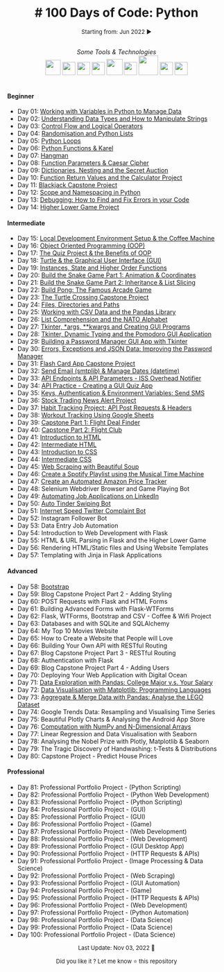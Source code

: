 <h1 align="center"> # 100 Days of Code: Python </h1>
<font size="2"><p align="center"> Starting from: Jun 2022 ▶️ </p></font><br>


<div align="center">
<em> Some Tools & Technologies </em><br>
<img src="https://cdn.jsdelivr.net/gh/devicons/devicon/icons/python/python-original.svg"  width="35"/>
<img src="https://cdn.jsdelivr.net/gh/devicons/devicon/icons/pycharm/pycharm-original.svg" width="30"/>
<img src="https://cdn.jsdelivr.net/gh/devicons/devicon/icons/css3/css3-original.svg" width="30"/>
<img src="https://cdn.jsdelivr.net/gh/devicons/devicon/icons/html5/html5-original.svg" width="30"/>
<img src="https://cdn.jsdelivr.net/gh/devicons/devicon/icons/pandas/pandas-original-wordmark.svg" width="37"/>
<img src="https://cdn.jsdelivr.net/gh/devicons/devicon/icons/numpy/numpy-original.svg" width="30"/>
<img src="https://cdn.jsdelivr.net/gh/devicons/devicon/icons/flask/flask-original-wordmark.svg" width="45"/>
<img src="https://cdn.jsdelivr.net/gh/devicons/devicon/icons/selenium/selenium-original.svg" width="30"/>
<img src="https://cdn.jsdelivr.net/gh/devicons/devicon/icons/sqlite/sqlite-original.svg" width="30"/>
          
</div><br>

#### Beginner

- Day 01: [Working with Variables in Python to Manage Data](https://github.com/talitacgs/Python-100DaysofCode/tree/main/Day%2001)
- Day 02: [Understanding Data Types and How to Manipulate Strings](https://github.com/talitacgs/Python-100DaysofCode/tree/main/Day%2002)
- Day 03: [Control Flow and Logical Operators](https://github.com/talitacgs/Python-100DaysofCode/tree/main/Day%2003)
- Day 04: [Randomisation and Python Lists](https://github.com/talitacgs/Python-100DaysofCode/tree/main/Day%2004)
- Day 05: [Python Loops](https://github.com/talitacgs/Python-100DaysofCode/tree/main/Day%2005)
- Day 06: [Python Functions & Karel](https://github.com/talitacgs/Python-100DaysofCode/tree/main/Day%2006)
- Day 07: [Hangman](https://github.com/talitacgs/Python-100DaysofCode/tree/main/Day%2007)
- Day 08: [Function Parameters & Caesar Cipher](https://github.com/talitacgs/Python-100DaysofCode/tree/main/Day%2008)
- Day 09: [Dictionaries, Nesting and the Secret Auction](https://github.com/talitacgs/Python-100DaysofCode/tree/main/Day%2009)
- Day 10: [Function Return Values and the Calculator Project](https://github.com/talitacgs/Python-100DaysofCode/tree/main/Day%2010)
- Day 11: [Blackjack Capstone Project](https://github.com/talitacgs/Python-100DaysofCode/tree/main/Day%2011)
- Day 12: [Scope and Namespacing in Python](https://github.com/talitacgs/Python-100DaysofCode/tree/main/Day%2012)
- Day 13: [Debugging: How to Find and Fix Errors in your Code](https://github.com/talitacgs/Python-100DaysofCode/tree/main/Day%2013)
- Day 14: [Higher Lower Game Project](https://github.com/talitacgs/Python-100DaysofCode/tree/main/Day%2014)

#### Intermediate

- Day 15: [Local Development Environment Setup & the Coffee Machine](https://github.com/talitacgs/Python-100DaysofCode/tree/main/Day%2015)
- Day 16: [Object Oriented Programming (OOP)](https://github.com/talitacgs/Python-100DaysofCode/tree/main/Day%2016)
- Day 17: [The Quiz Project & the Benefits of OOP](https://github.com/talitacgs/Python-100DaysofCode/tree/main/Day%2017)
- Day 18: [Turtle & the Graphical User Interface (GUI)](https://github.com/talitacgs/Python-100DaysofCode/tree/main/Day%2018)
- Day 19: [Instances, State and Higher Order Functions](https://github.com/talitacgs/Python-100DaysofCode/tree/main/Day%2019)
- Day 20: [Build the Snake Game Part 1: Animation & Coordinates](https://github.com/talitacgs/Python-100DaysofCode/tree/main/Day%2020)
- Day 21: [Build the Snake Game Part 2: Inheritance & List Slicing](https://github.com/talitacgs/Python-100DaysofCode/tree/main/Day%2021)
- Day 22: [Build Pong: The Famous Arcade Game](https://github.com/talitacgs/Python-100DaysofCode/tree/main/Day%2022)
- Day 23: [The Turtle Crossing Capstone Project](https://github.com/talitacgs/Python-100DaysofCode/tree/main/Day%2023)
- Day 24: [Files, Directories and Paths](https://github.com/talitacgs/Python-100DaysofCode/tree/main/Day%2024)
- Day 25: [Working with CSV Data and the Pandas Library](https://github.com/talitacgs/Python-100DaysofCode/tree/main/Day%2025)
- Day 26: [List Comprehension and the NATO Alphabet](https://github.com/talitacgs/Python-100DaysofCode/tree/main/Day%2026)
- Day 27: [Tkinter, *args, **kwargs and Creating GUI Programs](https://github.com/talitacgs/Python-100DaysofCode/tree/main/Day%2027)
- Day 28: [Tkinter, Dynamic Typing and the Pomodoro GUI Application](https://github.com/talitacgs/Python-100DaysofCode/tree/main/Day%2028)
- Day 29: [Building a Password Manager GUI App with Tkinter](https://github.com/talitacgs/Python-100DaysofCode/tree/main/Day%2029)
- Day 30: [Errors, Exceptions and JSON Data: Improving the Password Manager](https://github.com/talitacgs/Python-100DaysofCode/tree/main/Day%2030)
- Day 31: [Flash Card App Capstone Project](https://github.com/talitacgs/Python-100DaysofCode/tree/main/Day%2031)
- Day 32: [Send Email (smtplib) & Manage Dates (datetime)](https://github.com/talitacgs/Python-100DaysofCode/tree/main/Day%2032)
- Day 33: [API Endpoints & API Parameters - ISS Overhead Notifier](https://github.com/talitacgs/Python-100DaysofCode/tree/main/Day%2033)
- Day 34: [API Practice - Creating a GUI Quiz App](https://github.com/talitacgs/Python-100DaysofCode/tree/main/Day%2034)
- Day 35: [Keys, Authentication & Environment Variables: Send SMS](https://github.com/talitacgs/Python-100DaysofCode/tree/main/Day%2035)
- Day 36: [Stock Trading News Alert Project](https://github.com/talitacgs/Python-100DaysofCode/tree/main/Day%2036)
- Day 37: [Habit Tracking Project: API Post Requests & Headers](https://github.com/talitacgs/Python-100DaysofCode/tree/main/Day%2037)
- Day 38: [Workout Tracking Using Google Sheets](https://github.com/talitacgs/Python-100DaysofCode/tree/main/Day%2038)
- Day 39: [Capstone Part 1: Flight Deal Finder](https://github.com/talitacgs/Python-100DaysofCode/tree/main/Day%2039)
- Day 40: [Capstone Part 2: Flight Club](https://github.com/talitacgs/Python-100DaysofCode/tree/main/Day%2040)
- Day 41: [Introduction to HTML](https://github.com/talitacgs/Python-100DaysofCode/tree/main/Day%2041)
- Day 42: [Intermediate HTML](https://github.com/talitacgs/Python-100DaysofCode/tree/main/Day%2042)
- Day 43: [Introduction to CSS](https://github.com/talitacgs/Python-100DaysofCode/tree/main/Day%2043)
- Day 44: [Intermediate CSS](https://github.com/talitacgs/Python-100DaysofCode/tree/main/Day%2044)
- Day 45: [Web Scraping with Beautiful Soup](https://github.com/talitacgs/Python-100DaysofCode/tree/main/Day%2045)
- Day 46: [Create a Spotify Playlist using the Musical Time Machine](https://github.com/talitacgs/Python-100DaysofCode/tree/main/Day%2046)
- Day 47: [Create an Automated Amazon Price Tracker](https://github.com/talitacgs/Python-100DaysofCode/tree/main/Day%2047)
- Day 48: Selenium Webdriver Browser and Game Playing Bot
- Day 49: [Automating Job Applications on LinkedIn](https://github.com/talitacgs/Python-100DaysofCode/blob/main/Day%2049/main.py)
- Day 50: [Auto Tinder Swiping Bot](https://github.com/talitacgs/Python-100DaysofCode/tree/main/Day%2050)
- Day 51: [Internet Speed Twitter Complaint Bot](https://github.com/talitacgs/Python-100DaysofCode/tree/main/Day%2051)
- Day 52: Instagram Follower Bot
- Day 53: Data Entry Job Automation
- Day 54: Introduction to Web Development with Flask
- Day 55: HTML & URL Parsing in Flask and the Higher Lower Game
- Day 56: Rendering HTML/Static files and Using Website Templates
- Day 57: Templating with Jinja in Flask Applications

#### Advanced

- Day 58: [Bootstrap](https://github.com/talitacgs/Python-100DaysofCode/tree/main/Day%2058)
- Day 59: Blog Capstone Project Part 2 - Adding Styling
- Day 60: POST Requests with Flask and HTML Forms
- Day 61: Building Advanced Forms with Flask-WTForms
- Day 62: Flask, WTForms, Bootstrap and CSV - Coffee & Wifi Project
- Day 63: Databases and with SQLite and SQLAlchemy
- Day 64: My Top 10 Movies Website
- Day 65: How to Create a Website that People will Love
- Day 66: Building Your Own API with RESTful Routing
- Day 67: Blog Capstone Project Part 3 - RESTful Routing
- Day 68: Authentication with Flask
- Day 69: Blog Capstone Project Part 4 - Adding Users
- Day 70: Deploying Your Web Application with Digital Ocean
- Day 71: [Data Exploration with Pandas: College Major v.s. Your Salary](https://github.com/talitacgs/Python-100DaysofCode/tree/main/Day%2071)
- Day 72: [Data Visualisation with Matplotlib: Programming Languages](https://github.com/talitacgs/Python-100DaysofCode/blob/main/Day%2072/Programming_Languages_(start).ipynb)
- Day 73: [Aggregate & Merge Data with Pandas: Analyse the LEGO Dataset](https://github.com/talitacgs/Python-100DaysofCode/blob/main/Day%2073/Lego_Analysis_for_Course_(start).ipynb)
- Day 74: Google Trends Data: Resampling and Visualising Time Series
- Day 75: Beautiful Plotly Charts & Analysing the Android App Store
- Day 76: [Computation with NumPy and N-Dimensional Arrays](https://github.com/talitacgs/Python-100DaysofCode/blob/main/Day%2076/Computation_with_NumPy_and_N_Dimensional_Arrays_(start).ipynb)
- Day 77: Linear Regression and Data Visualisation with Seaborn
- Day 78: Analysing the Nobel Prize with Plotly, Matplotlib & Seaborn
- Day 79: The Tragic Discovery of Handwashing: t-Tests & Distributions
- Day 80: Capstone Project - Predict House Prices

#### Professional

- Day 81: Professional Portfolio Project - (Python Scripting)
- Day 82: Professional Portfolio Project - (Python Web Development)
- Day 83: Professional Portfolio Project - (Python Scripting)
- Day 84: Professional Portfolio Project - (GUI)
- Day 85: Professional Portfolio Project - (GUI)
- Day 86: Professional Portfolio Project - (Game)
- Day 87: Professional Portfolio Project - (Web Development)
- Day 88: Professional Portfolio Project - (Web Development)
- Day 89: Professional Portfolio Project - (GUI Desktop App)
- Day 90: Professional Portfolio Project - (HTTP Requests & APIs)
- Day 91: Professional Portfolio Project - (Image Processing & Data Science)
- Day 92: Professional Portfolio Project - (Web Scraping)
- Day 93: Professional Portfolio Project - (GUI Automation)
- Day 94: Professional Portfolio Project - (Game)
- Day 95: Professional Portfolio Project - (HTTP Requests & APIs)
- Day 96: Professional Portfolio Project - (Web Development)
- Day 97: Professional Portfolio Project - (Python Automation)
- Day 98: Professional Portfolio Project - (Data Science)
- Day 99: Professional Portfolio Project - (Data Science)
- Day 100: Professional Portfolio Project - (Data Science)

<font size="2"><p align="center"> Last Update: Nov 03, 2022 🚧️ </p>
<div align="center">Did you like it ? Let me know ⭐ this repository</div></font>